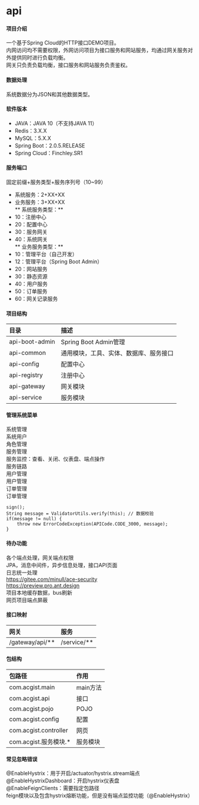# api

#### 项目介绍
一个基于Spring Cloud的HTTP接口DEMO项目。  
内网访问均不需要权限，外网访问项目为接口服务和网站服务，均通过网关服务对外提供同时进行负载均衡。  
网关只负责负载均衡，接口服务和网站服务负责鉴权。

#### 数据处理
系统数据分为JSON和其他数据类型。

#### 软件版本
* JAVA：JAVA 10（不支持JAVA 11）
* Redis：3.X.X
* MySQL：5.X.X
* Spring Boot：2.0.5.RELEASE
* Spring Cloud：Finchley.SR1

#### 服务端口
固定前缀+服务类型+服务序列号（10~99）  
* 系统服务：2+XX+XX  
* 业务服务：3+XX+XX  
** 系统服务类型：** 
* 10：注册中心
* 20：配置中心
* 30：服务网关
* 40：系统网关  
** 业务服务类型：** 
* 10：管理平台（自己开发）
* 12：管理平台（Spring Boot Admin）
* 20：网站服务
* 30：静态资源
* 40：用户服务
* 50：订单服务
* 60：网关记录服务

#### 项目结构
|目录|描述|
|:-|:-|
|api-boot-admin|Spring Boot Admin管理|
|api-common|通用模块，工具、实体、数据库、服务接口|
|api-config|配置中心|
|api-registry|注册中心|
|api-gateway|网关模块|
|api-service|服务模块|

#### 管理系统菜单
系统管理  
	系统用户  
	角色管理  
服务管理  
	服务监控：查看、关闭、仪表盘、端点操作  
	服务链路  
用户管理  
	用户管理  
订单管理  
	订单管理  

	sign();
	String message = ValidatorUtils.verify(this); // 数据校验
	if(message != null) {
		throw new ErrorCodeException(APICode.CODE_3000, message);
	}

#### 待办功能
各个端点处理，网关端点权限  
JPA，消息中间件，异步信息处理，接口API页面  
日志统一处理  
https://gitee.com/minull/ace-security  
https://preview.pro.ant.design  
项目本地缓存数据，bus刷新  
网页项目端点屏蔽  

#### 接口映射
|网关|服务|
|:-|:-|
|/gateway/api/**|/service/**|

#### 包结构
|包路径|作用|
|:-|:-|
|com.acgist.main|main方法|
|com.acgist.api|接口|
|com.acgist.pojo|POJO|
|com.acgist.config|配置|
|com.acgist.controller|网页|
|com.acgist.服务模块.*|服务模块|

#### 常见忽略错误
@EnableHystrix：用于开启/actuator/hystrix.stream端点  
@EnableHystrixDashboard：开启hystrix仪表盘  
@EnableFeignClients：需要指定包路径  
feign模块以及包含hystrix熔断功能，但是没有端点监控功能（@EnableHystrix）  